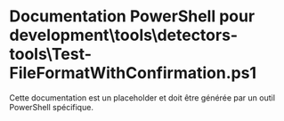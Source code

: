 # Documentation PowerShell pour development\tools\detectors-tools\Test-FileFormatWithConfirmation.ps1

Cette documentation est un placeholder et doit être générée par un outil PowerShell spécifique.
